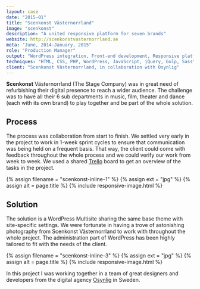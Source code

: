 ```yaml
---
layout: case
date: "2015-01"
title: "Scenkonst Västernorrland"
image: "scenkonst"
description: "A united responsive platform for seven brands"
website: http://scenkonstvasternorrland.se
meta: "June, 2014–January, 2015"
role: "Production Manager"
output: "WordPress integration, Front-end development, Responsive platform"
techniques: "HTML, CSS, PHP, WordPress, JavaScript, jQuery, Gulp, Sass"
client: "Scenkonst Västernorrland, in collaboration with Osynlig"
---
```


**Scenkonst** Västernorrland (The Stage Company) was in great need of refurbishing their digital presence to reach a wider audience. The challenge was to have all their 6 sub departments in music, film, theater and dance (each with its own brand) to play together and be part of the whole solution.

## Process
The process was collaboration from start to finish. We settled very early in the project to work in 1-week sprint cycles to ensure that communication was being held on a frequent basis. That way, the client could come with feedback throughout the whole process and we could verify our work from week to week. We used a shared [Trello] board to get an overview of the tasks in the project.

{% assign filename =  "scenkonst-inline-1" %}
{% assign ext = "jpg" %}
{% assign alt = page.title %}
{% include responsive-image.html %}

## Solution
The solution is a WordPress Multisite sharing the same base theme with site-specific settings. We were fortunate in having a trove of astonishing photography from Scenkonst Västernorrland to work with throughout the whole project. The administration part of WordPress has been highly tailored to fit with the needs of the client.

{% assign filename =  "scenkonst-inline-3" %}
{% assign ext = "jpg" %}
{% assign alt = page.title %}
{% include responsive-image.html %}

In this project I was working together in a team of great designers and developers from the digital agency [Osynlig] in Sweden.

[Trello]: https://trello.com/
[Osynlig]: http://osynlig.com
